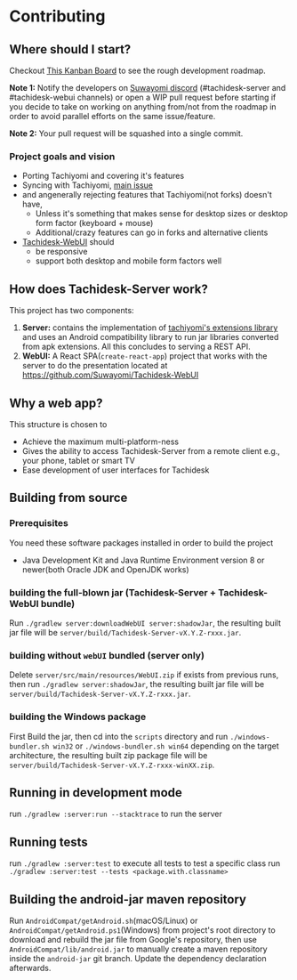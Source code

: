 # Contributing
## Where should I start?
Checkout [This Kanban Board](https://github.com/Suwayomi/Tachidesk/projects/1) to see the rough development roadmap.

**Note 1:** Notify the developers on [Suwayomi discord](https://discord.gg/DDZdqZWaHA) (#tachidesk-server and #tachidesk-webui channels) or open a WIP pull request before starting if you decide to take on working on anything from/not from the roadmap in order to avoid parallel efforts on the same issue/feature.

**Note 2:** Your pull request will be squashed into a single commit.

### Project goals and vision
- Porting Tachiyomi and covering it's features
- Syncing with Tachiyomi, [main issue](https://github.com/Suwayomi/Tachidesk-Server/issues/159)
- and angenerally rejecting features that Tachiyomi(not forks) doesn't have,
    - Unless it's something that makes sense for desktop sizes or desktop form factor (keyboard + mouse)
    - Additional/crazy features can go in forks and alternative clients
- [Tachidesk-WebUI](https://github.com/Suwayomi/Tachidesk-WebUI) should
    - be responsive
    - support both desktop and mobile form factors well
     
## How does Tachidesk-Server work?
This project has two components: 
1. **Server:** contains the implementation of [tachiyomi's extensions library](https://github.com/tachiyomiorg/extensions-lib) and uses an Android compatibility library to run jar libraries converted from apk extensions. All this concludes to serving a REST API.
2. **WebUI:** A React SPA(`create-react-app`) project that works with the server to do the presentation located at https://github.com/Suwayomi/Tachidesk-WebUI

## Why a web app?
This structure is chosen to
- Achieve the maximum multi-platform-ness
- Gives the ability to access Tachidesk-Server from a remote client e.g., your phone, tablet or smart TV
- Ease development of user interfaces for Tachidesk

## Building from source
### Prerequisites
You need these software packages installed in order to build the project

- Java Development Kit and Java Runtime Environment version 8 or newer(both Oracle JDK and OpenJDK works)

### building the full-blown jar (Tachidesk-Server + Tachidesk-WebUI bundle)
Run `./gradlew server:downloadWebUI server:shadowJar`, the resulting built jar file will be `server/build/Tachidesk-Server-vX.Y.Z-rxxx.jar`.

### building without `webUI` bundled (server only)
Delete `server/src/main/resources/WebUI.zip` if exists from previous runs, then run `./gradlew server:shadowJar`, the resulting built jar file will be `server/build/Tachidesk-Server-vX.Y.Z-rxxx.jar`.

### building the Windows package
First Build the jar, then cd into the `scripts` directory and run `./windows-bundler.sh win32` or `./windows-bundler.sh win64` depending on the target architecture, the resulting built zip package file will be `server/build/Tachidesk-Server-vX.Y.Z-rxxx-winXX.zip`.

## Running in development mode
run `./gradlew :server:run --stacktrace` to run the server

## Running tests
run `./gradlew :server:test` to execute all tests
to test a specific class run `./gradlew :server:test --tests <package.with.classname>`

## Building the android-jar maven repository
Run `AndroidCompat/getAndroid.sh`(macOS/Linux) or `AndroidCompat/getAndroid.ps1`(Windows)
from project's root directory to download and rebuild the jar file from Google's repository,
then use `AndroidCompat/lib/android.jar` to manually create a maven repository inside the `android-jar` git branch.
Update the dependency declaration afterwards.
